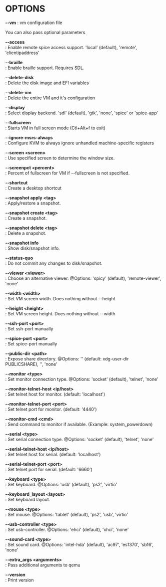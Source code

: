 # OPTIONS

**--vm**
: vm configuration file

You can also pass optional parameters

**--access**  
: Enable remote spice access support. 'local' (default), 'remote', 'clientipaddress'

**--braille**  
: Enable braille support. Requires SDL.

**--delete-disk**  
: Delete the disk image and EFI variables

**--delete-vm**  
: Delete the entire VM and it's configuration

**--display**  
: Select display backend. 'sdl' (default), 'gtk', 'none', 'spice' or 'spice-app'

**--fullscreen**  
: Starts VM in full screen mode (Ctl+Alt+f to exit)

**--ignore-msrs-always**  
: Configure KVM to always ignore unhandled machine-specific registers

**--screen \<screen\>**  
: Use specified screen to determine the window size.

**--screenpct \<percent\>**  
: Percent of fullscreen for VM if --fullscreen is not specified.

**--shortcut**  
: Create a desktop shortcut

**--snapshot apply \<tag\>**  
: Apply/restore a snapshot.

**--snapshot create \<tag\>**  
: Create a snapshot.

**--snapshot delete \<tag\>**  
: Delete a snapshot.

**--snapshot info**  
: Show disk/snapshot info.

**--status-quo**  
: Do not commit any changes to disk/snapshot.

**--viewer \<viewer\>**  
: Choose an alternative viewer. @Options: 'spicy' (default), 'remote-viewer', 'none'

**--width \<width\>**  
: Set VM screen width. Does nothing without --height

**--height \<height\>**  
: Set VM screen height. Does nothing without --width

**--ssh-port \<port\>**  
: Set ssh-port manually

**--spice-port \<port\>**  
: Set spice-port manually

**--public-dir \<path\>**  
: Expose share directory. @Options: '' (default: xdg-user-dir PUBLICSHARE), '<directory>', 'none'

**--monitor \<type\>**  
: Set monitor connection type. @Options: 'socket' (default), 'telnet', 'none'

**--monitor-telnet-host \<ip/host\>**  
: Set telnet host for monitor. (default: 'localhost')

**--monitor-telnet-port \<port\>**  
: Set telnet port for monitor. (default: '4440')

**--monitor-cmd \<cmd\>**  
: Send command to monitor if available. (Example: system_powerdown)

**--serial \<type\>**  
: Set serial connection type. @Options: 'socket' (default), 'telnet', 'none'

**--serial-telnet-host \<ip/host\>**  
: Set telnet host for serial. (default: 'localhost')

**--serial-telnet-port \<port\>**  
: Set telnet port for serial. (default: '6660')

**--keyboard \<type\>**  
: Set keyboard. @Options: 'usb' (default), 'ps2', 'virtio'

**--keyboard_layout \<layout\>**  
: Set keyboard layout.

**--mouse \<type\>**  
: Set mouse. @Options: 'tablet' (default), 'ps2', 'usb', 'virtio'

**--usb-controller \<type\>**  
: Set usb-controller. @Options: 'ehci' (default), 'xhci', 'none'

**--sound-card \<type\>**  
: Set sound card. @Options: 'intel-hda' (default), 'ac97', 'es1370', 'sb16', 'none'

**--extra_args \<arguments\>**  
: Pass additional arguments to qemu

**--version**  
:    Print version
